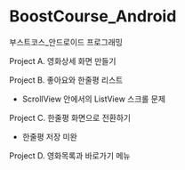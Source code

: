# BoostCourse_Android
부스트코스_안드로이드 프로그래밍 

Project A. 영화상세 화면 만들기

Project B. 좋아요와 한줄평 리스트 
- ScrollView 안에서의 ListView 스크롤 문제  

Project C. 한줄평 화면으로 전환하기
- 한줄평 저장 미완

Project D. 영화목록과 바로가기 메뉴
